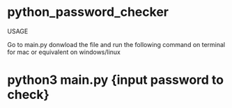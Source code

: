 # python_password_checker

USAGE

Go to main.py donwload the file and run the following command on terminal for mac or equivalent on windows/linux

# python3 main.py {input password to check} 

